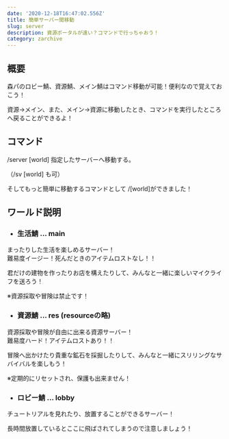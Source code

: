 ```yaml
---
date: '2020-12-18T16:47:02.556Z'
title: 簡単サーバー間移動
slug: server
description: 資源ポータルが遠い？コマンドで行っちゃおう！
category: zarchive
---
```

## 概要

森パのロビー鯖、資源鯖、メイン鯖はコマンド移動が可能！便利なので覚えておこう！

資源→メイン、また、メイン→資源に移動したとき、コマンドを実行したところへ戻ることができるよ！

## コマンド

/server \[world] 指定したサーバーへ移動する。

（/sv \[world] も可）

そしてもっと簡単に移動するコマンドとして
/\[world]ができました！

## ワールド説明

* ### 生活鯖 ... main

まったりした生活を楽しめるサーバー！\
難易度イージー！死んだときのアイテムロストなし！！

君だけの建物を作ったりお店を構えたりして、みんなと一緒に楽しいマイクライフを送ろう！

※資源採取や冒険は禁止です！

* ### 資源鯖 ... res  (resourceの略)

資源採取や冒険が自由に出来る資源サーバー！\
難易度ハード！アイテムロストあり！！

冒険へ出かけたり貴重な鉱石を採掘したりして、みんなと一緒にスリリングなサバイバルを楽しもう！

※定期的にリセットされ、保護も出来ません！

* ### ロビー鯖 ... lobby

チュートリアルを見れたり、放置することができるサーバー！

長時間放置しているとここに飛ばされてしまうので注意しましょう！
